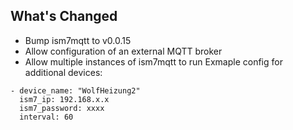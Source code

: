 ## What's Changed
- Bump ism7mqtt to v0.0.15
- Allow configuration of an external MQTT broker
- Allow multiple instances of ism7mqtt to run
Exmaple config for additional devices:
```
- device_name: "WolfHeizung2"
  ism7_ip: 192.168.x.x
  ism7_password: xxxx
  interval: 60
```

